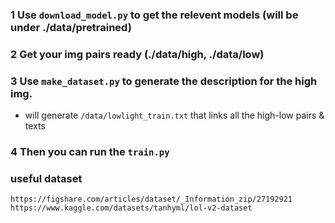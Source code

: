 ### 1 Use `download_model.py` to get the relevent models (will be under ./data/pretrained)
### 2 Get your img pairs ready (./data/high, ./data/low)
### 3 Use `make_dataset.py` to generate the description for the high img. 
* will generate `/data/lowlight_train.txt` that links all the high-low pairs & texts
### 4 Then you can run the `train.py`
### useful dataset
`https://figshare.com/articles/dataset/_Information_zip/27192921`
`https://www.kaggle.com/datasets/tanhyml/lol-v2-dataset`
